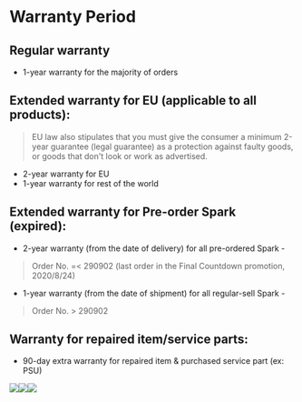 # Warranty Period
## Regular warranty
-   1-year warranty for the majority of orders  


## Extended warranty for EU (applicable to all products):

> EU law also stipulates that you must give the consumer a minimum 2-year guarantee (legal guarantee) as a protection against faulty goods, or goods that don't look or work as advertised.

-   2-year warranty for EU
-   1-year warranty for rest of the world


## Extended warranty for Pre-order Spark (expired):

-   2-year warranty (from the date of delivery) for all pre-ordered Spark - 

> Order No. =< 290902 (last order in the Final Countdown promotion, 2020/8/24)

-   1-year warranty (from the date of shipment) for all regular-sell Spark - 

> Order No. > 290902


## Warranty for repaired item/service parts:

-   90-day extra warranty for repaired item & purchased service part (ex: PSU)

![](https://lh5.googleusercontent.com/p570UcnU7pxCZtWsXNwzjwq7XyMG6pPCUfZ1mkQjzJr7Z4UVfYXPyarlsBfFY70w-chvSOQXRW3xl9blKga2EdrjtkQW4gtw36V605KLnEcMeFMNh1QobPJsjmLbmaMGZeIsKU7hYQN503_Zn48qxbOcSGMkwuC2mTo2dSQysv5-Qi54kDcrl9KG3AKI)![](https://lh4.googleusercontent.com/4JqUnWCkOac8gAxRPYarswDpDkCXbEHSLfFpoOqL8_dnpYQ6RXPZOJYWyGSw6iMjYTyPm0vi4M2fGjltSuaW_nO4CURZNsRauj4EHgs3Qskkuh-LR2rlQXQYx4BrEGm5v2tOyi_rLkZg3Rrqd4w1B1mOrdRJlcE55-SYeD0yUgooQSymFdI70ZjBmtz-)![](https://lh3.googleusercontent.com/rM2XyTGVUxozrkoZT7SYBHgCWr6NTDKGgwdx3ET7akDIzup7Rmi5z12zSday3Ra-S7fwL1UtnduZ9CqMBV23yOCIpDulq_eUbPqy4Jk9Nrdyb9h_t3RWGG0pWoeRDO2gP4Xd4cOUX9wiMTlyoEIN-4KnxeJktrmGolMib-LDMItsz3GjMKM-Nz6G9D0_)